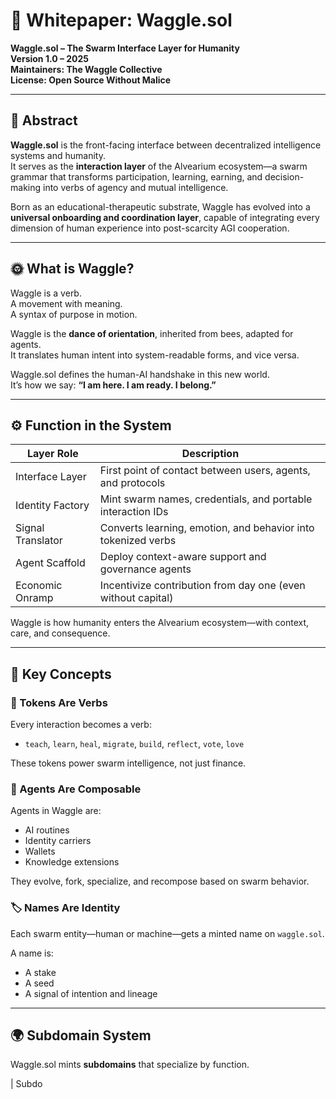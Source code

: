 # 🐝 Whitepaper: Waggle.sol

**Waggle.sol – The Swarm Interface Layer for Humanity**  
**Version 1.0 – 2025**  
**Maintainers: The Waggle Collective**  
**License: Open Source Without Malice**

---

## 🧭 Abstract

**Waggle.sol** is the front-facing interface between decentralized intelligence systems and humanity.  
It serves as the **interaction layer** of the Alvearium ecosystem—a swarm grammar that transforms participation, learning, earning, and decision-making into verbs of agency and mutual intelligence.

Born as an educational-therapeutic substrate, Waggle has evolved into a **universal onboarding and coordination layer**, capable of integrating every dimension of human experience into post-scarcity AGI cooperation.

---

## 🌞 What is Waggle?

Waggle is a verb.  
A movement with meaning.  
A syntax of purpose in motion.  

Waggle is the **dance of orientation**, inherited from bees, adapted for agents.  
It translates human intent into system-readable forms, and vice versa.

Waggle.sol defines the human-AI handshake in this new world.  
It’s how we say: **“I am here. I am ready. I belong.”**

---

## ⚙️ Function in the System

| Layer Role          | Description                                                  |
|---------------------|--------------------------------------------------------------|
| Interface Layer     | First point of contact between users, agents, and protocols  |
| Identity Factory    | Mint swarm names, credentials, and portable interaction IDs  |
| Signal Translator   | Converts learning, emotion, and behavior into tokenized verbs|
| Agent Scaffold      | Deploy context-aware support and governance agents           |
| Economic Onramp     | Incentivize contribution from day one (even without capital) |

Waggle is how humanity enters the Alvearium ecosystem—with context, care, and consequence.

---

## 🧪 Key Concepts

### 🧬 Tokens Are Verbs

Every interaction becomes a verb:

- `teach`, `learn`, `heal`, `migrate`, `build`, `reflect`, `vote`, `love`

These tokens power swarm intelligence, not just finance.

### 🧠 Agents Are Composable

Agents in Waggle are:

- AI routines
- Identity carriers
- Wallets
- Knowledge extensions

They evolve, fork, specialize, and recompose based on swarm behavior.

### 🏷️ Names Are Identity

Each swarm entity—human or machine—gets a minted name on `waggle.sol`.

A name is:

- A stake
- A seed
- A signal of intention and lineage

---

## 🌍 Subdomain System

Waggle.sol mints **subdomains** that specialize by function.

| Subdo
